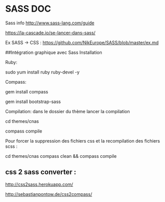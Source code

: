 
# SASS DOC


Sass info  http://www.sass-lang.com/guide

https://la-cascade.io/se-lancer-dans-sass/





Ex SASS -> CSS : https://github.com/NikEurope/SASS/blob/master/ex.md



##Intégration graphique avec Sass
Installation


Ruby:

sudo yum install ruby ruby-devel -y



Compass:

gem install compass

gem install bootstrap-sass



Compilation: dans le dossier du thème lancer la compilation

cd themes/cnas

compass compile



Pour forcer la suppression des fichiers css et la recompilation des fichiers scss :

cd themes/cnas
compass clean && compass compile




## css 2 sass converter :

http://css2sass.herokuapp.com/

http://sebastianpontow.de/css2compass/




